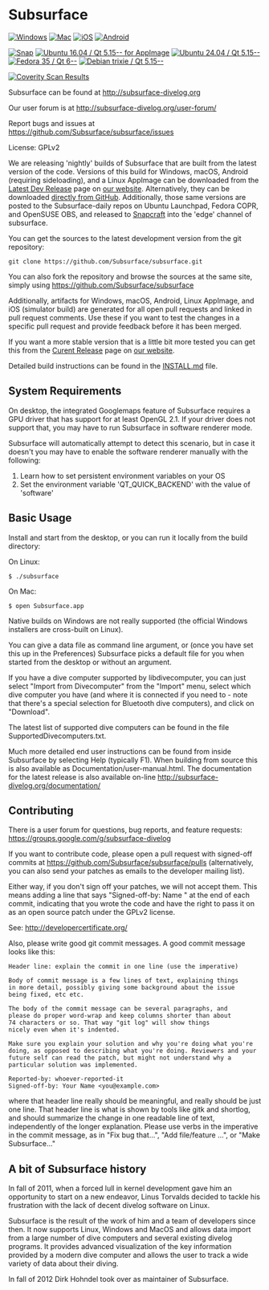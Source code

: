 # Subsurface

[![Windows](https://github.com/subsurface/subsurface/actions/workflows/windows.yml/badge.svg)](https://github.com/subsurface/subsurface/actions/workflows/windows.yml)
[![Mac](https://github.com/subsurface/subsurface/actions/workflows/mac.yml/badge.svg)](https://github.com/subsurface/subsurface/actions/workflows/mac.yml)
[![iOS](https://github.com/subsurface/subsurface/actions/workflows/ios.yml/badge.svg)](https://github.com/subsurface/subsurface/actions/workflows/ios.yml)
[![Android](https://github.com/subsurface/subsurface/actions/workflows/android.yml/badge.svg)](https://github.com/subsurface/subsurface/actions/workflows/android.yml)

[![Snap](https://github.com/subsurface/subsurface/actions/workflows/linux-snap.yml/badge.svg)](https://github.com/subsurface/subsurface/actions/workflows/linux-snap.yml)
[![Ubuntu 16.04 / Qt 5.15-- for AppImage](https://github.com/subsurface/subsurface/actions/workflows/linux-ubuntu-16.04-5.12-appimage.yml/badge.svg)](https://github.com/subsurface/subsurface/actions/workflows/linux-ubuntu-16.04-5.12-appimage.yml)
[![Ubuntu 24.04 / Qt 5.15--](https://github.com/subsurface/subsurface/actions/workflows/linux-ubuntu-24.04-5.15.yml/badge.svg)](https://github.com/subsurface/subsurface/actions/workflows/linux-ubuntu-24.04-5.15.yml)
[![Fedora 35 / Qt 6--](https://github.com/subsurface/subsurface/actions/workflows/linux-fedora-35-qt6.yml/badge.svg)](https://github.com/subsurface/subsurface/actions/workflows/linux-fedora-35-qt6.yml)
[![Debian trixie / Qt 5.15--](https://github.com/subsurface/subsurface/actions/workflows/linux-debian-trixie-5.15.yml/badge.svg)](https://github.com/subsurface/subsurface/actions/workflows/linux-debian-trixie-5.15.yml)

[![Coverity Scan Results](https://scan.coverity.com/projects/14405/badge.svg)](https://scan.coverity.com/projects/subsurface-divelog-subsurface)

Subsurface can be found at http://subsurface-divelog.org

Our user forum is at http://subsurface-divelog.org/user-forum/

Report bugs and issues at https://github.com/Subsurface/subsurface/issues

License: GPLv2

We are releasing 'nightly' builds of Subsurface that are built from the latest version of the code. Versions of this build for Windows, macOS, Android (requiring sideloading), and a Linux AppImage can be downloaded from the [Latest Dev Release](https://www.subsurface-divelog.org/latest-release/) page on [our website](https://www.subsurface-divelog.org/). Alternatively, they can be downloaded [directly from GitHub](https://github.com/subsurface/nightly-builds/releases). Additionally, those same versions are
posted to the Subsurface-daily repos on Ubuntu Launchpad, Fedora COPR, and
OpenSUSE OBS, and released to [Snapcraft](https://snapcraft.io/subsurface) into the 'edge' channel of subsurface.

You can get the sources to the latest development version from the git
repository:

```
git clone https://github.com/Subsurface/subsurface.git
```

You can also fork the repository and browse the sources at the same site,
simply using https://github.com/Subsurface/subsurface

Additionally, artifacts for Windows, macOS, Android, Linux AppImage, and iOS (simulator build) are generated for all open pull requests and linked in pull request comments. Use these if you want to test the changes in a specific pull request and provide feedback before it has been merged.

If you want a more stable version that is a little bit more tested you can get this from the [Curent Release](https://www.subsurface-divelog.org/current-release/) page on [our website](https://www.subsurface-divelog.org/).

Detailed build instructions can be found in the [INSTALL.md](/INSTALL.md) file.

## System Requirements

On desktop, the integrated Googlemaps feature of Subsurface requires a GPU
driver that has support for at least OpenGL 2.1. If your driver does not
support that, you may have to run Subsurface in software renderer mode.

Subsurface will automatically attempt to detect this scenario, but in case
it doesn't you may have to enable the software renderer manually with
the following:
1) Learn how to set persistent environment variables on your OS
2) Set the environment variable 'QT_QUICK_BACKEND' with the value of 'software'

## Basic Usage

Install and start from the desktop, or you can run it locally from the
build directory:

On Linux:

```
$ ./subsurface
```

On Mac:

```
$ open Subsurface.app
```

Native builds on Windows are not really supported (the official Windows
installers are cross-built on Linux).

You can give a data file as command line argument, or (once you have
set this up in the Preferences) Subsurface picks a default file for
you when started from the desktop or without an argument.

If you have a dive computer supported by libdivecomputer, you can just
select "Import from Divecomputer" from the "Import" menu, select which
dive computer you have (and where it is connected if you need to - note
that there's a special selection for Bluetooth dive computers), and click
on "Download".

The latest list of supported dive computers can be found in the file
SupportedDivecomputers.txt.

Much more detailed end user instructions can be found from inside
Subsurface by selecting Help (typically F1). When building from source
this is also available as Documentation/user-manual.html. The
documentation for the latest release is also available on-line
http://subsurface-divelog.org/documentation/

## Contributing

There is a user forum for questions, bug reports, and feature requests:
https://groups.google.com/g/subsurface-divelog

If you want to contribute code, please open a pull request with signed-off
commits at https://github.com/Subsurface/subsurface/pulls
(alternatively, you can also send your patches as emails to the developer
mailing list).

Either way, if you don't sign off your patches, we will not accept them.
This means adding a line that says "Signed-off-by: Name <email>" at the
end of each commit, indicating that you wrote the code and have the right
to pass it on as an open source patch under the GPLv2 license.

See: http://developercertificate.org/

Also, please write good git commit messages.  A good commit message
looks like this:

```
Header line: explain the commit in one line (use the imperative)

Body of commit message is a few lines of text, explaining things
in more detail, possibly giving some background about the issue
being fixed, etc etc.

The body of the commit message can be several paragraphs, and
please do proper word-wrap and keep columns shorter than about
74 characters or so. That way "git log" will show things
nicely even when it's indented.

Make sure you explain your solution and why you're doing what you're
doing, as opposed to describing what you're doing. Reviewers and your
future self can read the patch, but might not understand why a
particular solution was implemented.

Reported-by: whoever-reported-it
Signed-off-by: Your Name <you@example.com>
```

where that header line really should be meaningful, and really should be
just one line.  That header line is what is shown by tools like gitk and
shortlog, and should summarize the change in one readable line of text,
independently of the longer explanation. Please use verbs in the
imperative in the commit message, as in "Fix bug that...", "Add
file/feature ...", or "Make Subsurface..."

## A bit of Subsurface history

In fall of 2011, when a forced lull in kernel development gave him an
opportunity to start on a new endeavor, Linus Torvalds decided to tackle
his frustration with the lack of decent divelog software on Linux.

Subsurface is the result of the work of him and a team of developers since
then. It now supports Linux, Windows and MacOS and allows data import from
a large number of dive computers and several existing divelog programs. It
provides advanced visualization of the key information provided by a
modern dive computer and allows the user to track a wide variety of data
about their diving.

In fall of 2012 Dirk Hohndel took over as maintainer of Subsurface.

